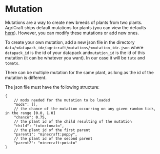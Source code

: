 # Mutation

Mutations are a way to create new breeds of plants from two plants.
AgriCraft ships default mutations for plants (you can view the defaults [here](https://github.com/AgriCraft/todo-kether-fix-this)).
However, you can modify these mutations or add new ones.

To create your own mutation, add a new json file in the directory `data/<datapack_id>/agricraft/mutations/<mutation_id>.json`
where `datapack_id` is the id of your datapack and`mutation_id` is the id of this mutation (it can be whatever you want).
In our case it will be `tuto` and `tomato`.

There can be multiple mutation for the same plant, as long as the id of the mutation is different.

The json file must have the following structure:
```json5
{
	// mods needed for the mutation to be loaded
	"mods": [],
	// the chance of the mutation occurring on any given random tick, in the range [0.0, 1.0]
	"chance": 0.75,
	// the plant id of the child resulting of the mutation
	"child": "tuto:tomato",
	// the plant id of the first parent
	"parent1": "minecraft:poppy",
	// the plant id of the second parent
	"parent2": "minecraft:potato"
}

```